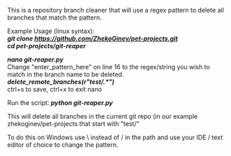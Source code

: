 This is a repository branch cleaner that will use a regex pattern to delete all branches that match the pattern.

Example Usage (linux syntax):  
***git clone https://github.com/ZhekoGinev/pet-projects.git  
cd pet-projects/git-reaper***

***nano git-reaper.py***  
Change "enter_pattern_here" on line 16 to the regex/string you wish to match in the branch name to be deleted.
***delete_remote_branches(r"test/.\*")***  
ctrl+s to save, ctrl+x to exit nano  

Run the script: ***python git-reaper.py***  

This will delete all branches in the current git repo (in our example zhekoginev/pet-projects that start with "test/"

To do this on Windows use \ instead of / in the path and use your IDE / text editor of choice to change the pattern.
